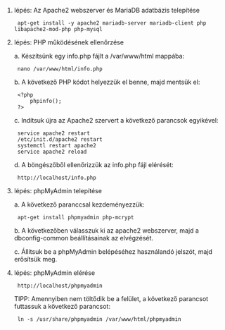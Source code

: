 1. lépés: Az Apache2 webszerver és MariaDB adatbázis telepítése
  
        apt-get install -y apache2 mariadb-server mariadb-client php libapache2-mod-php php-mysql
  
2. lépés: PHP működésének ellenőrzése
  
      a. Készítsünk egy info.php fájlt a /var/www/html mappába:
        
        nano /var/www/html/info.php
      
      b. A következő PHP kódot helyezzük el benne, majd mentsük el:
      
        <?php
            phpinfo();
        ?>
      
      c. Indítsuk újra az Apache2 szervert a következő parancsok egyikével:
      
        service apache2 restart
        /etc/init.d/apache2 restart
        systemctl restart apache2
        service apache2 reload
      
      d. A böngészőből ellenőrizzük az info.php fájl elérését:
        
        http://localhost/info.php

3. lépés: phpMyAdmin telepítése

      a. A következő paranccsal kezdeményezzük:
      
        apt-get install phpmyadmin php-mcrypt
        
      b. A következőben válasszuk ki az apache2 webszerver, majd a dbconfig-common beállításainak az elvégzését.
      
      c. Állítsuk be a phpMyAdmin belépéséhez használandó jelszót, majd erősítsük meg.

4. lépés: phpMyAdmin elérése

        http://localhost/phpmyadmin
        
      TIPP: Amennyiben nem töltődik be a felület, a következő parancsot futtassuk a következő parancsot:
        
        ln -s /usr/share/phpmyadmin /var/www/html/phpmyadmin
        
